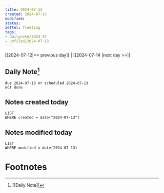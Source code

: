 ```yaml
---
title: 2024-07-13
created: 2024-07-13
modified: 
status:
zettel: fleeting
tags: 
- dailynote/2024-27 
- unfiled/2024-07-13
---
```


[[2024-07-12|<< previous day]] | [[2024-07-14 |next day >>]]

## Daily Note[^1]
```tasks
due 2024-07-13 or scheduled 2024-07-13
not done
```
## Notes created today
```dataview
LIST
WHERE created = date("2024-07-13")
```
## Notes modified today
```dataview
LIST
WHERE modified = date(2024-07-13)
```

# Footnotes

[^1]: [[Daily Note]]